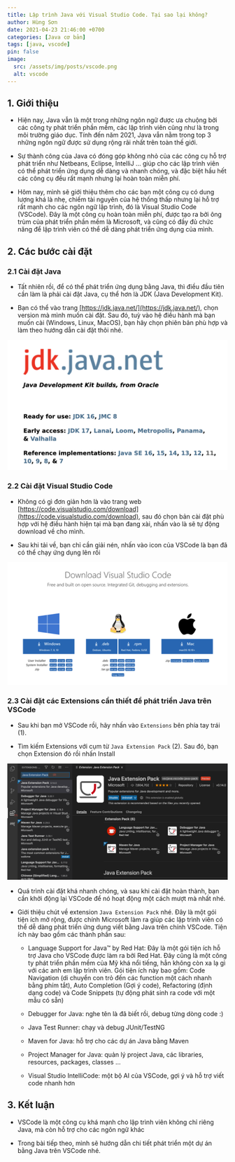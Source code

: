 ```yaml
---
title: Lập trình Java với Visual Studio Code. Tại sao lại không?
author: Hùng Sơn
date: 2021-04-23 21:46:00 +0700
categories: [Java cơ bản]
tags: [java, vscode]
pin: false
image:
  src: /assets/img/posts/vscode.png
  alt: vscode
---
```


## 1. Giới thiệu

* Hiện nay, Java vẫn là một trong những ngôn ngữ được ưa chuộng bởi các công ty phát triển phần mềm, các lập trình viên cũng như là trong môi trường giáo dục. Tính đến năm 2021, Java vẫn nằm trong top 3 những ngôn ngữ được sử dụng rộng rãi nhất trên toàn thế giới. 

* Sự thành công của Java có đóng góp không nhỏ của các công cụ hỗ trợ phát triển như Netbeans, Eclipse, IntelliJ ... giúp cho các lập trình viên có thể phát triển ứng dụng dễ dàng và nhanh chóng, và đặc biệt hầu hết các công cụ đều rất mạnh nhưng lại hoàn toàn miễn phí. 

* Hôm nay, mình sẽ giới thiệu thêm cho các bạn một công cụ có dung lượng khá là nhẹ, chiếm tài nguyên của hệ thống thấp nhưng lại hỗ trợ rất mạnh cho các ngôn ngữ lập trình, đó là Visual Studio Code (VSCode). Đây là một công cụ hoàn toàn miễn phí, được tạo ra bởi ông trùm của phát triển phần mềm là Microsoft, và cũng có đầy đủ chức năng để lập trình viên có thể dễ dàng phát triển ứng dụng của mình.

## 2. Các bước cài đặt

### 2.1 Cài đặt Java

* Tất nhiên rồi, để có thể phát triển ứng dụng bằng Java, thì điều đầu tiên cần làm là phải cài đặt Java, cụ thể hơn là JDK (Java Development Kit).

* Bạn có thể vào trang [https://jdk.java.net/](https://jdk.java.net/), chọn version mà mình muốn cài đặt. Sau đó, tuỳ vào hệ điều hành mà bạn muốn cài (Windows, Linux, MacOS), bạn hãy chọn phiên bản phù hợp và làm theo hướng dẫn cài đặt thôi nhé.

![Java JDK](/assets/img/posts/jdk_java_net.png)

### 2.2 Cài đặt Visual Studio Code

* Không có gì đơn giản hơn là vào trang web [https://code.visualstudio.com/download](https://code.visualstudio.com/download), sau đó chọn bản cài đặt phù hợp với hệ điều hành hiện tại mà bạn đang xài, nhấn vào là sẽ tự động download về cho mình.

* Sau khi tải về, bạn chỉ cần giải nén, nhấn vào icon của VSCode là bạn đã có thể chạy ứng dụng lên rồi

![VSCode web](/assets/img/posts/vscode_download.png)

### 2.3 Cài đặt các Extensions cần thiết để phát triển Java trên VSCode

* Sau khi bạn mở VSCode rồi, hãy nhấn vào `Extensions` bên phía tay trái (1). 

* Tìm kiếm Extensions với cụm từ `Java Extension Pack` (2). Sau đó, bạn chọn Extension đó rồi nhấn Install

![VSCode web](/assets/img/posts/vscode_extensions.png)

* Quá trình cài đặt khá nhanh chóng, và sau khi cài đặt hoàn thành, bạn cần khởi động lại VSCode để nó hoạt động một cách mượt mà nhất nhé.

* Giới thiệu chút về extension `Java Extension Pack` nhé. Đây là một gói tiện ích mở rộng, được chính Microsoft làm ra giúp các lập trình viên có thể dễ dàng phát triển ứng dụng viết bằng Java trên chính VSCode. Tiện ích này bao gồm các thành phần sau:

  * Language Support for Java™ by Red Hat: Đây là một gói tiện ích hỗ trợ Java cho VSCode được làm ra bởi Red Hat. Đây cũng là một công ty phát triển phần mềm của Mỹ khá nổi tiếng, hẳn không còn xa lạ gì với các anh em lập trình viên. Gói tiện ích này bao gồm: Code Navigation (di chuyển con trỏ đến các function một cách nhanh bằng phím tắt), Auto Completion (Gợi ý code), Refactoring (định dạng code) và Code Snippets (tự động phát sinh ra code với một mẫu có sẵn)

  * Debugger for Java: nghe tên là đã biết rồi, debug từng dòng code :)

  * Java Test Runner: chạy và debug JUnit/TestNG

  * Maven for Java: hỗ trợ cho các dự án Java bằng Maven

  * Project Manager for Java: quản lý project Java, các libraries, resources, packages, classes ...

  * Visual Studio IntelliCode: một bộ AI của VSCode, gợi ý và hỗ trợ viết code nhanh hơn

## 3. Kết luận

* VSCode là một công cụ khá mạnh cho lập trình viên không chỉ riêng Java, mà còn hỗ trợ cho các ngôn ngữ khác

* Trong bài tiếp theo, mình sẽ hướng dẫn chi tiết phát triển một dự án bằng Java trên VSCode nhé.
